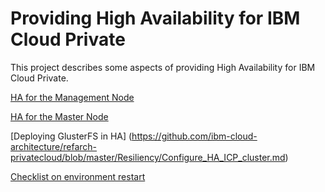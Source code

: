 # Providing High Availability for IBM Cloud Private

This project describes some aspects of providing High Availability for IBM Cloud Private.

[HA for the Management Node](Mgmt.md)

[HA for the Master Node](Master.md)

[Deploying GlusterFS in HA] (https://github.com/ibm-cloud-architecture/refarch-privatecloud/blob/master/Resiliency/Configure_HA_ICP_cluster.md)

[Checklist on environment restart](Restart.md)